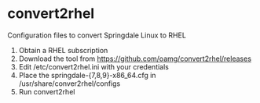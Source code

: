 # convert2rhel
Configuration files to convert Springdale Linux to RHEL

1. Obtain a RHEL subscription
2. Download the tool from https://github.com/oamg/convert2rhel/releases
3. Edit /etc/convert2rhel.ini with your credentials
4. Place the springdale-{7,8,9}-x86_64.cfg in /usr/share/conver2rhel/configs
5. Run convert2rhel
